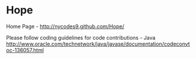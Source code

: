 Hope
====

Home Page - http://nycodes9.github.com/Hope/

Please follow coding guidelines for code contributions - Java http://www.oracle.com/technetwork/java/javase/documentation/codeconvtoc-136057.html